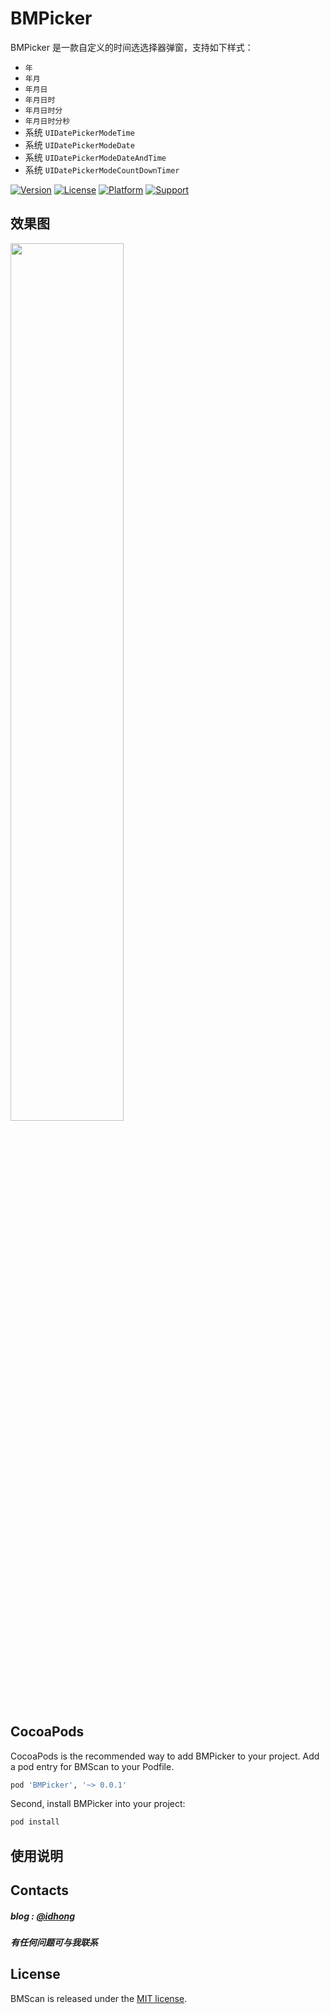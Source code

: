 # BMPicker

BMPicker 是一款自定义的时间选选择器弹窗，支持如下样式：

- `年` 
- `年月` 
- `年月日` 
- `年月日时` 
- `年月日时分` 
- `年月日时分秒`
- 系统 `UIDatePickerModeTime`
- 系统 `UIDatePickerModeDate`
- 系统 `UIDatePickerModeDateAndTime`
- 系统 `UIDatePickerModeCountDownTimer`

[![Version](https://img.shields.io/cocoapods/v/BMPicker.svg?style=flat)](http://cocoapods.org/pods/BMPicker) 
[![License](https://img.shields.io/cocoapods/l/BMPicker.svg?style=flat)](http://cocoapods.org/pods/BMPicker) 
[![Platform](https://img.shields.io/cocoapods/p/BMPicker.svg?style=flat)](http://cocoapods.org/pods/BMPicker) 
[![Support](https://img.shields.io/badge/support-iOS%207%2B%20-blue.svg?style=flat)](https://www.apple.com/nl/ios/) 


## 效果图 

<img src="Resources/1.gif" width="60%">

## CocoaPods
CocoaPods is the recommended way to add BMPicker to your project.
Add a pod entry for BMScan to your Podfile.

```Ruby
pod 'BMPicker', '~> 0.0.1'
```		
Second, install BMPicker into your project:

```Ruby
pod install
```

## 使用说明

## Contacts

##### blog : [@idhong](https://liangdahong.com)

##### 有任何问题可与我联系

## License
BMScan is released under the [MIT license](LICENSE). 
